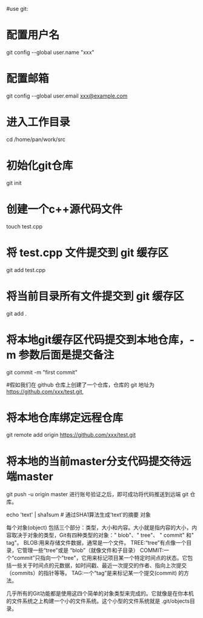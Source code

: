 #use git:

# 配置用户名
git config --global user.name "xxx"
# 配置邮箱
git config --global user.email xxx@example.com 

# 进入工作目录
cd /home/pan/work/src
# 初始化git仓库
git init 

# 创建一个c++源代码文件
touch test.cpp 

# 将 test.cpp 文件提交到 git 缓存区
git add test.cpp 
# 将当前目录所有文件提交到 git 缓存区
git add . 

# 将本地git缓存区代码提交到本地仓库，-m 参数后面是提交备注
git commit -m "first commit" 

#假如我们在 github 仓库上创建了一个仓库，仓库的 git 地址为 https://github.com/xxx/test.git, 
# 将本地仓库绑定远程仓库
git remote add origin https://github.com/xxx/test.git
# 将本地的当前master分支代码提交待远端master
git push -u origin master
进行账号验证之后，即可成功将代码推送到远端 git 仓库。 

echo 'text' | sha1sum # 通过SHA1算法生成'text'的摘要
对象


每个对象(object) 包括三个部分：类型，大小和内容。大小就是指内容的大小，内容取决于对象的类型，Git有四种类型的对象：" blob"、" tree"、 " commit" 和" tag"。
BLOB:用来存储文件数据，通常是一个文件。
TREE:“tree”有点像一个目录，它管理一些“tree”或是 “blob”（就像文件和子目录）
COMMIT:一个“commit”只指向一个"tree"，它用来标记项目某一个特定时间点的状态。它包括一些关于时间点的元数据，如时间戳、最近一次提交的作者、指向上次提交（commits）的指针等等。
TAG:一个“tag”是来标记某一个提交(commit) 的方法。

几乎所有的Git功能都是使用这四个简单的对象类型来完成的。它就像是在你本机的文件系统之上构建一个小的文件系统。这个小型的文件系统就是 .git/objects目录。 
